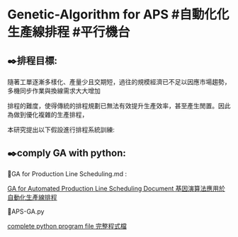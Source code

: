 # Genetic-Algorithm for APS #自動化化生產線排程 #平行機台 

✒️排程目標: 
---------------------------------------------------------------------------------------------------------------------------------------------------------------------------------
隨著工單逐漸多樣化、產量少且交期短，過往的規模經濟已不足以因應市場趨勢，多機同步作業與換線需求大大增加

排程的難度，使得傳統的排程規劃已無法有效提升生產效率，甚至產生閒置。因此為做到優化複雜的生產排程，

本研究提出以下假設進行排程系統訓練:

✒️comply GA with python: 
---------------------------------------------------------------------------------------------------------------------------------------------------------------------------------
🔽GA for Production Line Scheduling.md : 

  [GA for Automated Production Line Scheduling Document 基因演算法應用於自動化生產線排程](https://github.com/shou0228/Genetic-Algorithm-APS/blob/2ab57a42c34936fc34a14bdaa3d977b67df1b4c3/GA%20for%20Production%20Line%20Scheduling.md)

🔽APS-GA.py

  [complete python program file 完整程式檔](https://github.com/shou0228/Genetic-Algorithm-APS/blob/d1e63cdab8a01731367eabc4617f3d57e6d78679/APS-GA.py)
